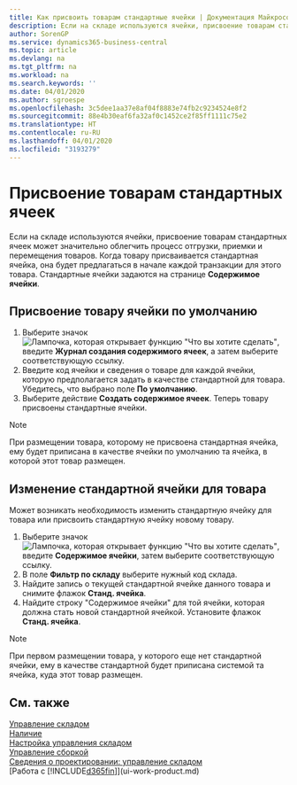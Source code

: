 ```yaml
---
title: Как присвоить товарам стандартные ячейки | Документация Майкрософт
description: Если на складе используются ячейки, присвоение товарам стандартных ячеек может значительно облегчить процесс отгрузки, приемки и перемещения товаров. Когда товару присваивается стандартная ячейка, она будет предлагаться в начале каждой транзакции для этого товара.
author: SorenGP
ms.service: dynamics365-business-central
ms.topic: article
ms.devlang: na
ms.tgt_pltfrm: na
ms.workload: na
ms.search.keywords: ''
ms.date: 04/01/2020
ms.author: sgroespe
ms.openlocfilehash: 3c5dee1aa37e8af04f8883e74fb2c9234524e8f2
ms.sourcegitcommit: 88e4b30eaf6fa32af0c1452ce2f85ff1111c75e2
ms.translationtype: HT
ms.contentlocale: ru-RU
ms.lasthandoff: 04/01/2020
ms.locfileid: "3193279"
---
```

# <a name="assign-default-bins-to-items"></a>Присвоение товарам стандартных ячеек
Если на складе используются ячейки, присвоение товарам стандартных ячеек может значительно облегчить процесс отгрузки, приемки и перемещения товаров. Когда товару присваивается стандартная ячейка, она будет предлагаться в начале каждой транзакции для этого товара. Стандартные ячейки задаются на странице **Содержимое ячейки**.  

## <a name="to-assign-a-default-bin-to-an-item"></a>Присвоение товару ячейки по умолчанию
1.  Выберите значок ![Лампочка, которая открывает функцию "Что вы хотите сделать"](media/ui-search/search_small.png "Что вы хотите сделать"), введите **Журнал создания содержимого ячеек**, а затем выберите соответствующую ссылку.  
2.  Введите код ячейки и сведения о товаре для каждой ячейки, которую предполагается задать в качестве стандартной для товара. Убедитесь, что выбрано поле **По умолчанию**.  
3.  Выберите действие **Создать содержимое ячеек**. Теперь товару присвоены стандартные ячейки.  

> [!NOTE]  
>  При размещении товара, которому не присвоена стандартная ячейка, ему будет приписана в качестве ячейки по умолчанию та ячейка, в которой этот товар размещен.  

## <a name="to-change-the-default-bin-for-an-item"></a>Изменение стандартной ячейки для товара  
Может возникать необходимость изменить стандартную ячейку для товара или присвоить стандартную ячейку новому товару.    
1.  Выберите значок ![Лампочка, которая открывает функцию "Что вы хотите сделать"](media/ui-search/search_small.png "Что вы хотите сделать"), введите **Содержимое ячейки**, затем выберите соответствующую ссылку.  
2.  В поле **Фильтр по складу** выберите нужный код склада.  
3.  Найдите запись о текущей стандартной ячейке данного товара и снимите флажок **Станд. ячейка**.  
4.  Найдите строку "Содержимое ячейки" для той ячейки, которая должна стать новой стандартной ячейкой. Установите флажок **Станд. ячейка**.  

> [!NOTE]  
>  При первом размещении товара, у которого еще нет стандартной ячейки, ему в качестве стандартной будет приписана системой та ячейка, куда этот товар размещен.  

## <a name="see-also"></a>См. также  
[Управление складом](warehouse-manage-warehouse.md)  
[Наличие](inventory-manage-inventory.md)  
[Настройка управления складом](warehouse-setup-warehouse.md)     
[Управление сборкой](assembly-assemble-items.md)    
[Сведения о проектировании: управление складом](design-details-warehouse-management.md)  
[Работа с [!INCLUDE[d365fin](includes/d365fin_md.md)]](ui-work-product.md)
